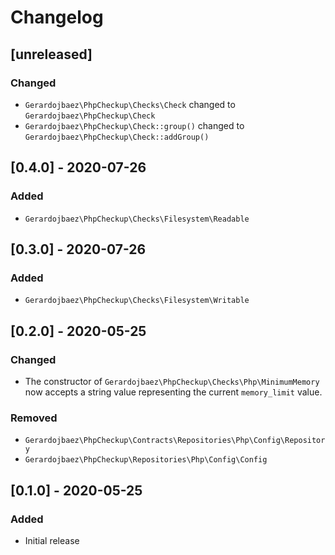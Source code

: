 # Changelog

## [unreleased]

### Changed

- `Gerardojbaez\PhpCheckup\Checks\Check` changed to `Gerardojbaez\PhpCheckup\Check`
- `Gerardojbaez\PhpCheckup\Check::group()` changed to `Gerardojbaez\PhpCheckup\Check::addGroup()`

## [0.4.0] - 2020-07-26

### Added

- `Gerardojbaez\PhpCheckup\Checks\Filesystem\Readable`

## [0.3.0] - 2020-07-26

### Added

- `Gerardojbaez\PhpCheckup\Checks\Filesystem\Writable`

## [0.2.0] - 2020-05-25

### Changed

- The constructor of `Gerardojbaez\PhpCheckup\Checks\Php\MinimumMemory` now accepts a string value representing the current `memory_limit` value.

### Removed

- `Gerardojbaez\PhpCheckup\Contracts\Repositories\Php\Config\Repository`
- `Gerardojbaez\PhpCheckup\Repositories\Php\Config\Config`

## [0.1.0] - 2020-05-25

### Added

- Initial release
